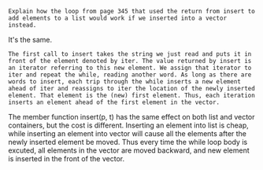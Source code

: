 

    Explain how the loop from page 345 that used the return from insert to add elements to a list would work if we inserted into a vector instead.

It's the same.

    The first call to insert takes the string we just read and puts it in front of the element denoted by iter. The value returned by insert is an iterator referring to this new element. We assign that iterator to iter and repeat the while, reading another word. As long as there are words to insert, each trip through the while inserts a new element ahead of iter and reassigns to iter the location of the newly inserted element. That element is the (new) first element. Thus, each iteration inserts an element ahead of the first element in the vector.



The member function insert(p, t) has the same effect on both list and vector containers, but the cost is different. Inserting an element into list is cheap, while inserting an element into vector will cause all the elements after the newly inserted element be moved. Thus every time the while loop body is excuted, all elements in the vector are moved backward, and new element is inserted in the front of the vector.